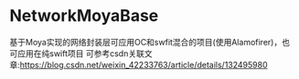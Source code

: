 # NetworkMoyaBase
基于Moya实现的网络封装层可应用OC和swfit混合的项目(使用Alamofirer)，也可应用在纯swift项目
可参考csdn关联文章:https://blog.csdn.net/weixin_42233763/article/details/132495980
